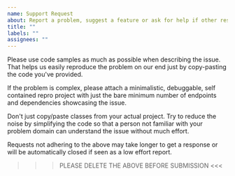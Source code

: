 ```yaml
---
name: Support Request
about: Report a problem, suggest a feature or ask for help if other resources are not helpful.
title: ""
labels: ""
assignees: ""
---
```


Please use code samples as much as possible when describing the issue. That helps us easily reproduce the problem on our end just by copy-pasting the code you've provided. 

If the problem is complex, please attach a minimalistic, debuggable, self contained repro project with just the bare minimum number of endpoints and dependencies showcasing the issue. 

Don't just copy/paste classes from your actual project. Try to reduce the noise by simplifying the code so that a person not familiar with your problem domain can understand the issue without much effort. 

Requests not adhering to the above may take longer to get a response or will be automatically closed if seen as a low effort report.

>>> PLEASE DELETE THE ABOVE BEFORE SUBMISSION <<<